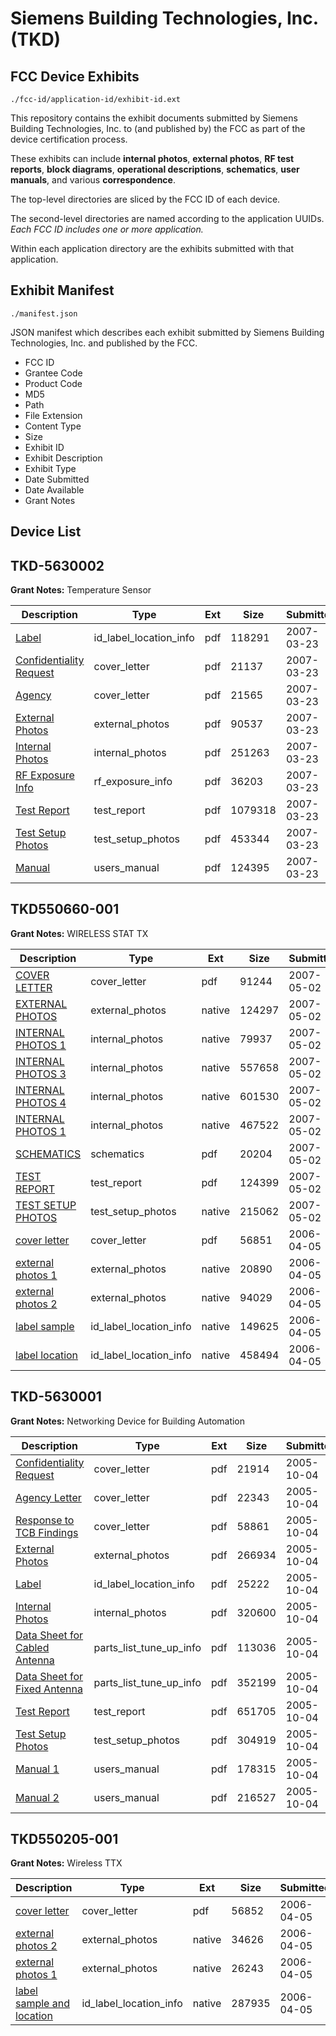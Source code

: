# Siemens Building Technologies, Inc. (TKD)
## FCC Device Exhibits

```
./fcc-id/application-id/exhibit-id.ext
```

This repository contains the exhibit documents submitted by Siemens Building Technologies, Inc. to (and published by) the FCC as part of the device certification process.

These exhibits can include **internal photos**, **external photos**, **RF test reports**, **block diagrams**, **operational descriptions**, **schematics**, **user manuals**, and various **correspondence**.

The top-level directories are sliced by the FCC ID of each device.

The second-level directories are named according to the application UUIDs. *Each FCC ID includes one or more application.*

Within each application directory are the exhibits submitted with that application. 

## Exhibit Manifest

```
./manifest.json
```

JSON manifest which describes each exhibit submitted by Siemens Building Technologies, Inc. and published by the FCC.

- FCC ID
- Grantee Code
- Product Code
- MD5
- Path
- File Extension
- Content Type
- Size
- Exhibit ID
- Exhibit Description
- Exhibit Type
- Date Submitted
- Date Available
- Grant Notes

## Device List
## TKD-5630002
**Grant Notes:** Temperature Sensor

| Description | Type | Ext | Size | Submitted | Available |
| ----------- | ---- | --- | ---- | --------- | --------- |
| [Label](TKD-5630002/1ef7e81665305a9588278dccfc4d57dd/771614.pdf) | id_label_location_info | pdf | 118291 | 2007-03-23 | 2007-03-23 |
| [Confidentiality Request](TKD-5630002/1ef7e81665305a9588278dccfc4d57dd/771622.pdf) | cover_letter | pdf | 21137 | 2007-03-23 | 2007-03-23 |
| [Agency](TKD-5630002/1ef7e81665305a9588278dccfc4d57dd/771623.pdf) | cover_letter | pdf | 21565 | 2007-03-23 | 2007-03-23 |
| [External Photos](TKD-5630002/1ef7e81665305a9588278dccfc4d57dd/771613.pdf) | external_photos | pdf | 90537 | 2007-03-23 | 2007-03-23 |
| [Internal Photos](TKD-5630002/1ef7e81665305a9588278dccfc4d57dd/771615.pdf) | internal_photos | pdf | 251263 | 2007-03-23 | 2007-03-23 |
| [RF Exposure Info](TKD-5630002/1ef7e81665305a9588278dccfc4d57dd/771621.pdf) | rf_exposure_info | pdf | 36203 | 2007-03-23 | 2007-03-23 |
| [Test Report](TKD-5630002/1ef7e81665305a9588278dccfc4d57dd/771618.pdf) | test_report | pdf | 1079318 | 2007-03-23 | 2007-03-23 |
| [Test Setup Photos](TKD-5630002/1ef7e81665305a9588278dccfc4d57dd/771619.pdf) | test_setup_photos | pdf | 453344 | 2007-03-23 | 2007-03-23 |
| [Manual](TKD-5630002/1ef7e81665305a9588278dccfc4d57dd/771620.pdf) | users_manual | pdf | 124395 | 2007-03-23 | 2007-03-23 |
## TKD550660-001
**Grant Notes:** WIRELESS STAT TX

| Description | Type | Ext | Size | Submitted | Available |
| ----------- | ---- | --- | ---- | --------- | --------- |
| [COVER LETTER](TKD550660-001/6a53d11150bcf25a4d0d1cfe09304bbd/787500.pdf) | cover_letter | pdf | 91244 | 2007-05-02 | 2007-05-02 |
| [EXTERNAL PHOTOS](TKD550660-001/6a53d11150bcf25a4d0d1cfe09304bbd/787506.native) | external_photos | native | 124297 | 2007-05-02 | 2007-05-02 |
| [INTERNAL PHOTOS 1](TKD550660-001/6a53d11150bcf25a4d0d1cfe09304bbd/787501.native) | internal_photos | native | 79937 | 2007-05-02 | 2007-05-02 |
| [INTERNAL PHOTOS 3](TKD550660-001/6a53d11150bcf25a4d0d1cfe09304bbd/787502.native) | internal_photos | native | 557658 | 2007-05-02 | 2007-05-02 |
| [INTERNAL PHOTOS 4](TKD550660-001/6a53d11150bcf25a4d0d1cfe09304bbd/787503.native) | internal_photos | native | 601530 | 2007-05-02 | 2007-05-02 |
| [INTERNAL PHOTOS 1](TKD550660-001/6a53d11150bcf25a4d0d1cfe09304bbd/787505.native) | internal_photos | native | 467522 | 2007-05-02 | 2007-05-02 |
| [SCHEMATICS](TKD550660-001/6a53d11150bcf25a4d0d1cfe09304bbd/787504.pdf) | schematics | pdf | 20204 | 2007-05-02 | 2007-05-02 |
| [TEST REPORT](TKD550660-001/6a53d11150bcf25a4d0d1cfe09304bbd/787499.pdf) | test_report | pdf | 124399 | 2007-05-02 | 2007-05-02 |
| [TEST SETUP PHOTOS](TKD550660-001/6a53d11150bcf25a4d0d1cfe09304bbd/787498.native) | test_setup_photos | native | 215062 | 2007-05-02 | 2007-05-02 |
| [cover letter](TKD550660-001/aa01b0cbe525a61043eea90db8654bba/644115.pdf) | cover_letter | pdf | 56851 | 2006-04-05 | 2006-04-04 |
| [external photos 1](TKD550660-001/aa01b0cbe525a61043eea90db8654bba/644116.native) | external_photos | native | 20890 | 2006-04-05 | 2006-04-04 |
| [external photos 2](TKD550660-001/aa01b0cbe525a61043eea90db8654bba/644117.native) | external_photos | native | 94029 | 2006-04-05 | 2006-04-04 |
| [label sample](TKD550660-001/aa01b0cbe525a61043eea90db8654bba/644118.native) | id_label_location_info | native | 149625 | 2006-04-05 | 2006-04-04 |
| [label location](TKD550660-001/aa01b0cbe525a61043eea90db8654bba/644119.native) | id_label_location_info | native | 458494 | 2006-04-05 | 2006-04-04 |
## TKD-5630001
**Grant Notes:** Networking Device for Building Automation

| Description | Type | Ext | Size | Submitted | Available |
| ----------- | ---- | --- | ---- | --------- | --------- |
| [Confidentiality Request](TKD-5630001/068f91f3672fa9a917b0189521bf7be8/588404.pdf) | cover_letter | pdf | 21914 | 2005-10-04 | 2005-10-04 |
| [Agency Letter](TKD-5630001/068f91f3672fa9a917b0189521bf7be8/588405.pdf) | cover_letter | pdf | 22343 | 2005-10-04 | 2005-10-04 |
| [Response to TCB Findings](TKD-5630001/068f91f3672fa9a917b0189521bf7be8/588406.pdf) | cover_letter | pdf | 58861 | 2005-10-04 | 2005-10-04 |
| [External Photos](TKD-5630001/068f91f3672fa9a917b0189521bf7be8/588377.pdf) | external_photos | pdf | 266934 | 2005-10-04 | 2005-10-04 |
| [Label](TKD-5630001/068f91f3672fa9a917b0189521bf7be8/588378.pdf) | id_label_location_info | pdf | 25222 | 2005-10-04 | 2005-10-04 |
| [Internal Photos](TKD-5630001/068f91f3672fa9a917b0189521bf7be8/588379.pdf) | internal_photos | pdf | 320600 | 2005-10-04 | 2005-10-04 |
| [Data Sheet for Cabled Antenna](TKD-5630001/068f91f3672fa9a917b0189521bf7be8/588386.pdf) | parts_list_tune_up_info | pdf | 113036 | 2005-10-04 | 2005-10-04 |
| [Data Sheet for Fixed Antenna](TKD-5630001/068f91f3672fa9a917b0189521bf7be8/588387.pdf) | parts_list_tune_up_info | pdf | 352199 | 2005-10-04 | 2005-10-04 |
| [Test Report](TKD-5630001/068f91f3672fa9a917b0189521bf7be8/588382.pdf) | test_report | pdf | 651705 | 2005-10-04 | 2005-10-04 |
| [Test Setup Photos](TKD-5630001/068f91f3672fa9a917b0189521bf7be8/588383.pdf) | test_setup_photos | pdf | 304919 | 2005-10-04 | 2005-10-04 |
| [Manual 1](TKD-5630001/068f91f3672fa9a917b0189521bf7be8/588384.pdf) | users_manual | pdf | 178315 | 2005-10-04 | 2005-10-04 |
| [Manual 2](TKD-5630001/068f91f3672fa9a917b0189521bf7be8/588385.pdf) | users_manual | pdf | 216527 | 2005-10-04 | 2005-10-04 |
## TKD550205-001
**Grant Notes:** Wireless TTX

| Description | Type | Ext | Size | Submitted | Available |
| ----------- | ---- | --- | ---- | --------- | --------- |
| [cover letter](TKD550205-001/6e3fb1eae74c181472ba4d9464ebea2d/644113.pdf) | cover_letter | pdf | 56852 | 2006-04-05 | 2006-04-04 |
| [external photos 2](TKD550205-001/6e3fb1eae74c181472ba4d9464ebea2d/644111.native) | external_photos | native | 34626 | 2006-04-05 | 2006-04-04 |
| [external photos 1](TKD550205-001/6e3fb1eae74c181472ba4d9464ebea2d/644112.native) | external_photos | native | 26243 | 2006-04-05 | 2006-04-04 |
| [label sample and location](TKD550205-001/6e3fb1eae74c181472ba4d9464ebea2d/644114.native) | id_label_location_info | native | 287935 | 2006-04-05 | 2006-04-04 |
